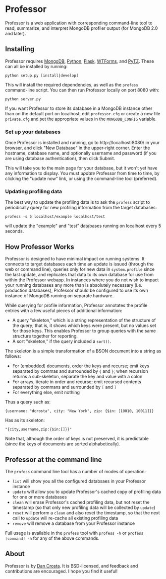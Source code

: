 # Professor

Professor is a web application with corresponding command-line tool to read,
summarize, and interpret MongoDB profiler output (for MongoDB 2.0 and
later).


## Installing

Professor requires [MongoDB](http://www.mongodb.org/),
[Python](http://www.python.org/), [Flask](http://flask.pocoo.org/),
[WTForms](wtforms.simplecodes.com/), and
[PyTZ](http://pytz.sourceforge.net/). These can all be installed by running:

    python setup.py [install|develop]

This will install the required dependencies, as well as the `profess`
command-line script. You can then run Professor locally on port 8080 with:

    python server.py

If you want Professor to store its database in a MongoDB instance other than
on the default port on localhost, edit `professor.cfg` or create a new file
`private.cfg` and set the appropriate values in the `MONGODB_CONFIG`
variable.


### Set up your databases

Once Professor is installed and running, go to http://localhost:8080/ in
your browser, and click "New Database" in the upper-right corner. Enter the
hostname, database name, and optionally username and password (if you are
using database authentication), then click Submit.

This will take you to the main page for your database, but it won't yet have
any information to display. You must *update* Professor from time to time,
by clicking the "update now" link, or using the command-line tool
(preferred).


### Updating profiling data

The best way to update the profiling data is to ask the `profess` script to
periodically query for new profiling information from the target databases:

    profess -s 5 localhost/example localhost/test

will update the "example" and "test" databases running on localhost every 5
seconds.


## How Professor Works

Professor is designed to have minimal impact on running systems. It connects
to target databases each time an update is issued (through the web or
command line), queries only for new data in `system.profile` since the last
update, and replicates that data to its own database for use from within the
Professor webapp. In instances where you do not wish to impact your running
databases any more than is absolutely necessary (i.e. production databases),
Professor should be configured to use its own instance of MongoDB running on
separate hardware.

While querying for profile information, Professor annotates the profile
entries with a few useful pieces of additional information:

* A query "skeleton," which is a string representation of the structure of
the query; that is, it shows which keys were present, but no values set for
those keys. This enables Professor to group queries with the same structure
together for reporting.
* A sort "skeleton," if the query included a `sort()`.

The skeleton is a simple transformation of a BSON document into a string as
follows:

* For (embedded) documents, order the keys and recurse; emit keys separated
by commas and surrounded by `{` and `}`; when recursion returns a
sub-skeleton, separate the key and value with a colon
* For arrays, iterate in order and recurse; emit recursed contents separated
by commans and surrounded by `[` and `]`
* For everything else, emit nothing

Thus a query such as:

    {username: "dcrosta", city: "New York", zip: {$in: [10010, 10011]}}

Has as its skeleton:

    "{city,username,zip:{$in:[]}}"

Note that, although the order of keys is not preserved, it is predictable
(since the keys of documents are sorted alphabetically).


## Professor at the command line

The `profess` command line tool has a number of modes of operation:

* `list` will show you all the configured databsaes in your Professor
instance
* `update` will allow you to update Professor's cached copy of profiling
data for one or more databases
* `clean` will erase Professor's cached profiling data, but not reset the
timestamp (so that only new profiling data will be collected by `update`)
* `reset` will perform a `clean` and also reset the timestamp, so that the
next call to `update` will re-cache all existing profiling data
* `remove` will remove a database from your Professor instance

Full usage is available in the `profess` tool with `profess -h` or `profess
[command] -h` for any of the above commands.

## About

Professor is by [Dan Crosta](https://github.com/dcrosta). It is BSD-licensed,
and feedback and contributions are encouraged. I hope you find it useful!

